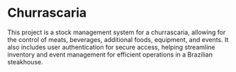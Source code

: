 # Churrascaria
This project is a stock management system for a churrascaria, allowing for the control of meats, beverages, additional foods, equipment, and events. It also includes user authentication for secure access, helping streamline inventory and event management for efficient operations in a Brazilian steakhouse.
